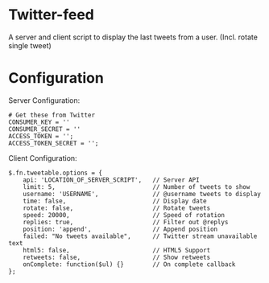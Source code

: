 # Twitter-feed

A server and client script to display the last tweets from a user. (Incl. rotate single tweet)

# Configuration

Server Configuration:

```
# Get these from Twitter
CONSUMER_KEY = ''
CONSUMER_SECRET = ''
ACCESS_TOKEN = '';
ACCESS_TOKEN_SECRET = '';
```

Client Configuration:

```
$.fn.tweetable.options = {
    api: 'LOCATION_OF_SERVER_SCRIPT',   // Server API
    limit: 5,                           // Number of tweets to show
    username: 'USERNAME',               // @username tweets to display
    time: false,                        // Display date
    rotate: false,                      // Rotate tweets
    speed: 20000,                       // Speed of rotation
    replies: true,                      // Filter out @replys
    position: 'append',                 // Append position
    failed: "No tweets available",      // Twitter stream unavailable text
    html5: false,                       // HTML5 Support
    retweets: false,                    // Show retweets
    onComplete: function($ul) {}        // On complete callback
};
```
